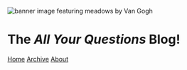 ![banner image featuring meadows by Van Gogh](https://www.nationalgallery.org.uk/media/35729/n-3861-00-000044_banner-3.jpg)

# The _All Your Questions_ Blog!

[Home](/index) [Archive](/archive) [About](/about)